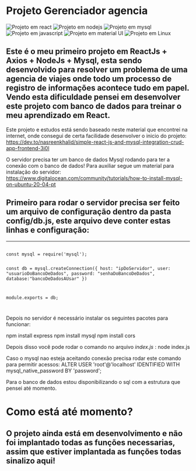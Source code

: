# Projeto Gerenciador agencia


![Projeto em react](https://img.shields.io/badge/React-20232A?style=for-the-badge&logo=react&logoColor=61DAFB) ![Projeto em nodejs](https://img.shields.io/badge/Node.js-339933?style=for-the-badge&logo=nodedotjs&logoColor=white) ![Projeto em mysql](https://img.shields.io/badge/MySQL-005C84?style=for-the-badge&logo=mysql&logoColor=white) ![Projeto em javascript](https://img.shields.io/badge/JavaScript-323330?style=for-the-badge&logo=javascript&logoColor=F7DF1E) ![Projeto em material UI](https://img.shields.io/badge/Material--UI-0081CB?style=for-the-badge&logo=material-ui&logoColor=white) ![Projeto em Linux](https://img.shields.io/badge/Linux-FCC624?style=for-the-badge&logo=linux&logoColor=black)


## Este é o meu primeiro projeto em ReactJs + Axios + NodeJs + Mysql, esta sendo desenvolvido para resolver um problema de uma agencia de viajes onde todo um processo de registro de informações acontece tudo em papel. Vendo esta dificuldade pensei em desenvolver este projeto com banco de dados para treinar o meu aprendizado em React.

Este projeto e estudos está sendo baseado neste material que encontrei na internet, onde consegui de certa facilidade desenvolver o inicio do projeto:
https://dev.to/nasreenkhalid/simple-react-js-and-mysql-integration-crud-app-frontend-3i0l

O servidor precisa ter um banco de dados Mysql rodando para ter a conexão com o banco de dados! Para auxiliar segue um material para instalação do servidor: https://www.digitalocean.com/community/tutorials/how-to-install-mysql-on-ubuntu-20-04-pt


Primeiro para rodar o servidor precisa ser feito um arquivo de configuração dentro da pasta config/db.js, este arquivo deve conter estas linhas e configuração:
-------------



-------------

<code>
const mysql = require('mysql');

const db = mysql.createConnection({
host: "ipDoServidor",
user: "usuarioDoBancoDeDados",
password: "senhaDoBancoDeDados",
database:"bancoDeDadosAUsar" 
})

module.exports = db;


</code>

Depois no servidor é necessário instalar os seguintes pacotes para funcionar:

npm install express
npm install mysql
npm install cors

Depois disso você pode rodar o comando no arquivo *index.js* :
node index.js

Caso o mysql nao esteja aceitando conexão precisa rodar este comando para permitir acessos:
ALTER USER 'root'@'localhost' IDENTIFIED WITH mysql_native_password BY 'password';

Para o banco de dados estou disponibilizando o sql com a estrutura que pensei até momento.


# Como está até momento?

## O projeto ainda está em desenvolvimento e não foi implantado todas as funções necessarias, assim que estiver implantada as funções todas sinalizo aqui!
